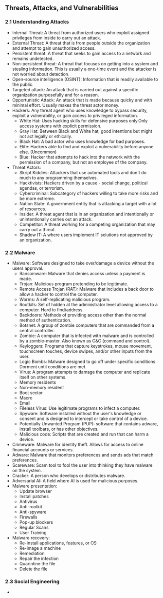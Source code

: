 ## Threats, Attacks, and Vulnerabilities
### 2.1 Understanding Attacks

* Internal Threat: A threat from authorized users who exploit assigned privileges from inside to carry out an attack.
* External Threat: A threat that is from people outside the organization and attempt to gain unauthorized access.
* Persistent threat: A threat that seeks to gain access to a network and remains undetected.
* Non-persistent threat: A threat that focuses on getting into a system and stealing information. This is usually a one-time event and the attacker is not worried about detection.
* Open-source intelligence (OSINT): Information that is readily available to the public.
* Targeted attack: An attack that is carried out against a specific organization purposefully and for a reason.
* Opportunistic Attack: An attack that is made because quicky and with minimal effort. Usually makes the threat actor money.
* Hackers: Any threat agent who uses knowledge to bypass security, exploit a vulnerability, or gain access to privileged information.
  * White Hat: Uses hacking skills for defensive purposes only.Only access systems with explicit permission.
  * Gray Hat: Between Black and White hat, good intentions but might not act legally or ethically.
  * Black Hat: A bad actor who uses knowledge for bad purposes.
  * Elite: Hackers able to find and exploit a vulnerability before anyone else. (Uncommon)
  * Blue: Hacker that attempts to hack into the network with the permission of a company, but not an employee of the company.
* Threat Actors:
  * Skript Kiddies: Attackers that use automated tools and don't do much to any programming themselves.
  * Hacktivists: Hackers driven by a cause - social change, political agendas, or terrorism.
  * Cybercriminal: Subcategory of hackers willing to take more risks and be more extreme.
  * Nation State: A government entity that is attacking a target with a lot of resources.
  * Insider: A threat agent that is in an organization and intentionally or unintentionally carries out an attack.
  * Competitor: A threat working for a competing organization that may carry out a threat.
  * Shadow IT: A where users implement IT solutions not approved by an organization.


### 2.2 Malware
* Malware: Software designed to take over/damage a device without the users approval.
  * Ransomware: Malware that denies access unless a payment is made.
  * Trojan: Malicious program pretending to be legitimate.
  * Remote Access Trojan (RAT): Malware that includes a back door to allow a hacker to control the computer.
  *  Worms: A self-replicating malicious program.
  *  Rootkits: Set of hidden at the administrator level allowing access to a computer. Hard to find/address.
  *  Backdoors: Methods of providing access other than the normal method of authentication.
  *  Botsnet: A group of zombie computers that are commanded from a central controller.
  *  Zombie: A computer that is infected with malware and is controlled by a zombie-master. Also known as C&C (command and control).
  *  Keyloggers: Programs that capture keystrokes, mouse movement, touchscreen touches, device swipes, and/or other inputs from the user.
  *  Logic Bombs: Malware designed to go off under specific conditions. Dorment until conditions are met.
  *  Virus: A program attempts to damage the computer and replicate itself on other systems.
    * Memory residents
    * Non-memory resident
    * Boot sector
    * Macro
    * Email
  * Fileless Virus: Use legitimate programs to infect a computer.
  * Spyware: Software installed without the user's knowledge or consent and is designed to intercept or take control of a device.
  * Potentially Unwanted Program (PUP): software that contains  adware, install toolbars, or has other objectives.
  * Malicious code: Scripts that are created and run that can harm a device.
 * Crimeware: Malware for identity theft. Allows for access to online financial accounts or services.
 * Adware: Malware that monitors preferences and sends ads that match preferences.
 * Scareware: Scam tool to fool the user into thinking they have malware on the system.
 * Cracker: A person who develops or distributes malware.
 * Adversarial AI: A field where AI is used for malicious purposes.
 * Malware presentation:
   * Update browser
   * Install patches
   * Antivirus
   * Anti-rootkit
   * Anti-spyware
   * Firewalls
   * Pop-up blockers
   * Regular Scans
   * User Training
 * Malware recovery:
   * Re-install applications, features, or OS
   * Re-image a machine
   * Remediation
   * Repair the infection
   * Quarintine the file
   * Delete the file
### 2.3 Social Engineering
* 
 
